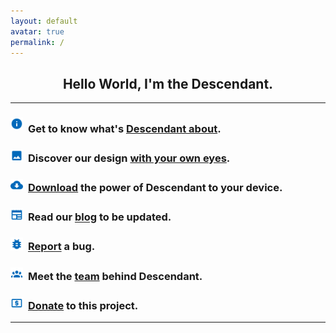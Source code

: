 ```yaml
---
layout: default
avatar: true
permalink: /
---
```

<h2 align="center">Hello World, I'm the Descendant.</h2>

<hr>

### <img src="/assets/img/icons/info.png" style="width: 4%; margin-right:4px; margin-bottom:4px"> Get to know what's [Descendant about](https://descendant.github.io/about/).

### <img src="/assets/img/icons/photo.png" style="width: 4%; margin-right:4px"> Discover our design [with your own eyes](https://descendant.github.io/404).

### <img src="/assets/img/icons/downloads.png" style="width: 4%; margin-right:4px"> [Download](https://descendant.github.io/downloads) the power of Descendant to your device.

### <img src="/assets/img/icons/newspaper.png" style="width: 4%; margin-right:4px"> Read our [blog](https://descendant.github.io/blog/) to be updated.

### <img src="/assets/img/icons/bug.png" style="width: 4%; margin-right:4px"> [Report](https://github.com/Descendant/bug_tracker/issues/new?template=bug_report.md) a bug.

### <img src="/assets/img/icons/account-group.png" style="width: 4%; margin-right:4px"> Meet the [team](https://descendant.github.io/404) behind Descendant.

### <img src="/assets/img/icons/cash-usd.png" style="width: 4%; margin-right:4px"> [Donate](https://descendant.github.io/donations) to this project.


---


